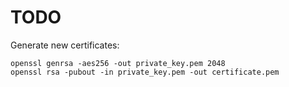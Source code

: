 # TODO
Generate new certificates:
```
openssl genrsa -aes256 -out private_key.pem 2048
openssl rsa -pubout -in private_key.pem -out certificate.pem
```
